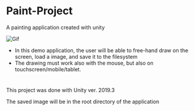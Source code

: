 # Paint-Project
 A painting application created with unity
 
![Gif](https://user-images.githubusercontent.com/26629624/87857236-78730c00-c925-11ea-9372-ec9af6d2eeb8.gif)

- In this demo application, the user will be able to free-hand draw on the screen, load a image, and save it to the filesystem
- The drawing must work also with the mouse, but also on touchscreen/mobile/tablet.

#
This project was done with Unity ver. 2019.3

The saved image will be in the root directory of the application
